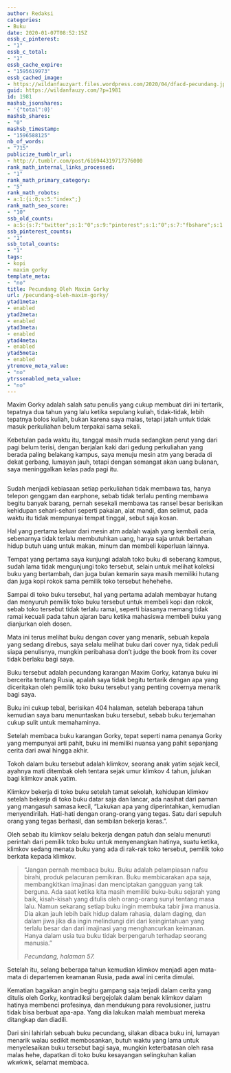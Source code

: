 ```yaml
---
author: Redaksi
categories:
- Buku
date: 2020-01-07T08:52:15Z
essb_c_pinterest:
- "1"
essb_c_total:
- "1"
essb_cache_expire:
- "1595619973"
essb_cached_image:
- https://wildanfauzyart.files.wordpress.com/2020/04/dfacd-pecundang.jpg?resize=640%2C300&#038;ssl=1
guid: https://wildanfauzy.com/?p=1981
id: 1981
mashsb_jsonshares:
- '{"total":0}'
mashsb_shares:
- "0"
mashsb_timestamp:
- "1596588125"
nb_of_words:
- "715"
publicize_tumblr_url:
- http://.tumblr.com/post/616944319717376000
rank_math_internal_links_processed:
- "1"
rank_math_primary_category:
- "5"
rank_math_robots:
- a:1:{i:0;s:5:"index";}
rank_math_seo_score:
- "10"
ssb_old_counts:
- a:5:{s:7:"twitter";s:1:"0";s:9:"pinterest";s:1:"0";s:7:"fbshare";s:1:"0";s:6:"reddit";s:1:"0";s:6:"tumblr";s:1:"0";}
ssb_pinterest_counts:
- "1"
ssb_total_counts:
- "1"
tags:
- kopi
- maxim gorky
template_meta:
- "no"
title: Pecundang Oleh Maxim Gorky
url: /pecundang-oleh-maxim-gorky/
ytad1meta:
- enabled
ytad2meta:
- enabled
ytad3meta:
- enabled
ytad4meta:
- enabled
ytad5meta:
- enabled
ytremove_meta_value:
- "no"
ytrssenabled_meta_value:
- "no"
---
```


Maxim Gorky adalah salah satu penulis yang cukup membuat diri ini tertarik, tepatnya dua tahun yang lalu ketika sepulang kuliah, tidak-tidak, lebih tepatnya bolos kuliah, bukan karena saya malas, tetapi jatah untuk tidak masuk perkuliahan belum terpakai sama sekali.

Kebetulan pada waktu itu, tanggal masih muda sedangkan perut yang dari pagi belum terisi, dengan berjalan kaki dari gedung perkuliahan yang berada paling belakang kampus, saya menuju mesin atm yang berada di dekat gerbang, lumayan jauh, tetapi dengan semangat akan uang bulanan, saya meninggalkan kelas pada pagi itu.<figure class="wp-block-image size-large">

<img src="https://wildanfauzyart.files.wordpress.com/2020/04/dfacd-pecundang.jpg?w=768" alt="" data-recalc-dims="1" /> </figure> 

Sudah menjadi kebiasaan setiap perkuliahan tidak membawa tas, hanya telepon genggam dan earphone, sebab tidak terlalu penting membawa begitu banyak barang, pernah sesekali membawa tas ransel besar berisikan kehidupan sehari-sehari seperti pakaian, alat mandi, dan selimut, pada waktu itu tidak mempunyai tempat tinggal, sebut saja kosan. 

Hal yang pertama keluar dari mesin atm adalah wajah yang kembali ceria, sebenarnya tidak terlalu membutuhkan uang, hanya saja untuk bertahan hidup butuh uang untuk makan, minum dan membeli keperluan lainnya.

Tempat yang pertama saya kunjungi adalah toko buku di seberang kampus, sudah lama tidak mengunjungi toko tersebut, selain untuk melihat koleksi buku yang bertambah, dan juga bulan kemarin saya masih memiliki hutang dan juga kopi rokok sama pemilik toko tersebut hehehehe.

Sampai di toko buku tersebut, hal yang pertama adalah membayar hutang dan menyuruh pemilik toko buku tersebut untuk membeli kopi dan rokok, sebab toko tersebut tidak terlalu ramai, seperti biasanya memang tidak ramai kecuali pada tahun ajaran baru ketika mahasiswa membeli buku yang dianjurkan oleh dosen.

Mata ini terus melihat buku dengan cover yang menarik, sebuah kepala yang sedang direbus, saya selalu melihat buku dari cover nya, tidak peduli siapa penulisnya, mungkin peribahasa don&#8217;t judge the book from its cover tidak berlaku bagi saya.

Buku tersebut adalah pecundang karangan Maxim Gorky, katanya buku ini bercerita tentang Rusia, apalah saya tidak begitu tertarik dengan apa yang diceritakan oleh pemilik toko buku tersebut yang penting covernya menarik bagi saya.

Buku ini cukup tebal, berisikan 404 halaman, setelah beberapa tahun kemudian saya baru menuntaskan buku tersebut, sebab buku terjemahan cukup sulit untuk memahaminya.

Setelah membaca buku karangan Gorky, tepat seperti nama penanya Gorky yang mempunyai arti pahit, buku ini memiliki nuansa yang pahit sepanjang cerita dari awal hingga akhir.

Tokoh dalam buku tersebut adalah klimkov, seorang anak yatim sejak kecil, ayahnya mati ditembak oleh tentara sejak umur klimkov 4 tahun, julukan bagi klimkov anak yatim.

Klimkov bekerja di toko buku setelah tamat sekolah, kehidupan klimkov setelah bekerja di toko buku datar saja dan lancar, ada nasihat dari paman yang mangasuh samasa kecil, &#8220;Lakukan apa yang diperintahkan, kemudian menyendirilah. Hati-hati dengan orang-orang yang tegas. Satu dari sepuluh orang yang tegas berhasil, dan sembilan bekerja keras.&#8221;.

Oleh sebab itu klimkov selalu bekerja dengan patuh dan selalu menuruti perintah dari pemilik toko buku untuk menyenangkan hatinya, suatu ketika, klimkov sedang menata buku yang ada di rak-rak toko tersebut, pemilik toko berkata kepada klimkov.

<blockquote class="wp-block-quote">
  <p>
    &#8220;Jangan pernah membaca buku. Buku adalah pelampiasan nafsu birahi, produk pelacuran pemikiran. Buku membicarakan apa saja, membangkitkan imajinasi dan menciptakan gangguan yang tak berguna. Ada saat ketika kita masih memiliki buku-buku sejarah yang baik, kisah-kisah yang ditulis oleh orang-orang sunyi tentang masa lalu. Namun sekarang setiap buku ingin membuka tabir jiwa manusia. Dia akan jauh lebih baik hidup dalam rahasia, dalam daging, dan dalam jiwa jika dia ingin melindungi diri dari keingintahuan yang terlalu besar dan dari imajinasi yang menghancurkan keimanan. Hanya dalam usia tua buku tidak berpengaruh terhadap seorang manusia.&#8221;
  </p>
  
  <cite>Pecundang, halaman 57.</cite>
</blockquote>

Setelah itu, selang beberapa tahun kemudian klimkov menjadi agen mata-mata di departemen keamanan Rusia, pada awal ini cerita dimulai.

Kematian bagaikan angin begitu gampang saja terjadi dalam cerita yang ditulis oleh Gorky, kontradiksi bergejolak dalam benak klimkov dalam hatinya membenci profesinya, dan mendukung para revolusioner, justru tidak bisa berbuat apa-apa. Yang dia lakukan malah membuat mereka ditangkap dan diadili.

Dari sini lahirlah sebuah buku pecundang, silakan dibaca buku ini, lumayan menarik walau sedikit membosankan, butuh waktu yang lama untuk menyelesaikan buku tersebut bagi saya, mungkin keterbatasan oleh rasa malas hehe, dapatkan di toko buku kesayangan selingkuhan kalian wkwkwk, selamat membaca.